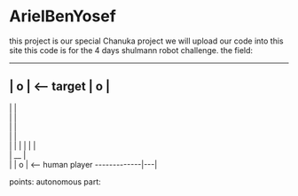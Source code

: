 
# ArielBenYosef
this project is our special Chanuka project 
we will upload our code into this site
this code is for the 4 days shulmann robot challenge.
the field:

-----
| o |  <--  target
| o |
------------------
|                |                                         
|                |                             
|                |  
|                |  
|                |
|                |
|                |  
|             __ |  
|            | o |  <-- human player
-------------|---|

points:
autonomous part:

